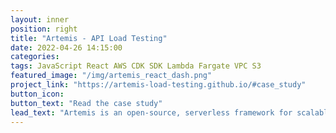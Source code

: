 ```yaml
---
layout: inner
position: right
title: "Artemis - API Load Testing"
date: 2022-04-26 14:15:00
categories:
tags: JavaScript React AWS CDK SDK Lambda Fargate VPC S3
featured_image: "/img/artemis_react_dash.png"
project_link: "https://artemis-load-testing.github.io/#case_study"
button_icon:
button_text: "Read the case study"
lead_text: "Artemis is an open-source, serverless framework for scalable API load testing. The user can run tests without the constraints of limited local resources or the limitations imposed by a paid cloud solution. Artemis is an easily deployable, cloud-based testing framework that provides near real-time results and data retention."
---
```

